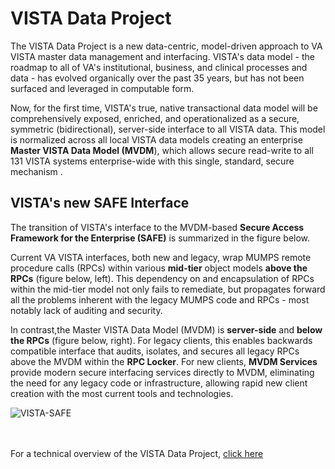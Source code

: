 # VISTA Data Project

The VISTA Data Project is a new data-centric, model-driven approach to VA VISTA master data management and interfacing.  VISTA's data model - the roadmap to all of VA's institutional, business, and clinical processes and data - has evolved organically over the past 35 years, but has not been surfaced and leveraged in computable form.  

Now, for the first time, VISTA's true, native transactional data model will be comprehensively exposed, enriched, and operationalized as a secure, symmetric (bidirectional), server-side interface to all VISTA data. This  model is normalized across all local VISTA data models creating an enterprise __Master VISTA Data Model (MVDM__), which allows secure read-write to all 131 VISTA systems enterprise-wide with this single, standard, secure mechanism .

##  VISTA's new SAFE Interface
The transition of VISTA's interface to the MVDM-based __Secure Access Framework for the Enterprise (SAFE)__ is summarized in the figure below.

Current VA VISTA interfaces, both new and legacy, wrap MUMPS remote procedure calls (RPCs) within various __mid-tier__ object models  __above the RPCs__ (figure below, left). This dependency on and encapsulation of RPCs within the mid-tier model not only fails to remediate, but propagates forward all the problems inherent with the legacy MUMPS code and RPCs - most notably lack of auditing and security.

In contrast,the Master VISTA Data Model (MVDM) is __server-side__ and __below the RPCs__ (figure below, right). For legacy clients, this enables backwards compatible interface that audits, isolates, and secures all legacy RPCs above the MVDM within the __RPC Locker__. For  new clients, __MVDM Services__ provide modern secure interfacing services directly to MVDM, eliminating the need for any legacy code or infrastructure, allowing rapid new client creation with the most current tools and technologies.


![VISTA-SAFE](https://github.com/vistadataproject/documents/blob/master/images/VISTA-SAFE-11.png)
<br><br><br>

For a technical overview of the VISTA Data Project, [click here](https://github.com/vistadataproject/documents/tree/master/Background)


